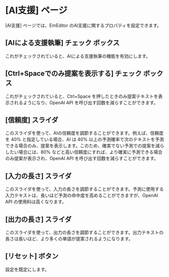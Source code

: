 # \[AI支援\] ページ

\[AI支援\] ページでは、EmEditor のAI支援に関するプロパティを設定できます。

## \[AIによる支援執筆\] チェック ボックス

これがチェックされていると、AIによる支援執筆の機能を有効にします。

## \[Ctrl+Spaceでのみ提案を表示する\] チェック ボックス

これがチェックされていると、Ctrl+Space を押したときのみ提案テキストを表示されるようになり、OpenAI API を呼び出す回数を減らすことができます。

## \[信頼度\] スライダ

このスライダを使って、AIの信頼度を調節することができます。例えば、信頼度を 40% と指定している場合、AI は 40% 以上の予測確率で次のテキストを予測できる場合のみ、提案を表示します。このため、確実でない予測での提案を減らしたい場合には、80% などと高い信頼度にすれば、より確実に予測できる場合のみ提案が表示され、OpenAI API を呼び出す回数を減らすことができます。

## \[入力の長さ\] スライダ

このスライダを使って、入力の長さを調節することができます。予測に使用する入力テキストは、長いほど予測の命中度を高めることができますが、OpenAI API の使用料は高くなります。

## \[出力の長さ\] スライダ

このスライダを使って、出力の長さを調節することができます。出力テキストの長さは長いほど、より多くの単語が提案されるようになります。

## \[リセット\] ボタン

設定を既定にします。

